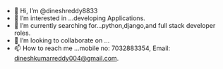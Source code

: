 - 👋 Hi, I’m @dineshreddy8833
- 👀 I’m interested in ...developing Applications.
- 🌱 I’m currently searching  for...python,django,and full stack developer roles.
- 💞️ I’m looking to collaborate on ...
- 📫 How to reach me ...mobile no: 7032883354, 
  Email: dineshkumarreddy004@gmail.com.

<!---
dineshreddy8833/dineshreddy8833 is a ✨ special ✨ repository because its `README.md` (this file) appears on your GitHub profile.
You can click the Preview link to take a look at your changes.
--->
